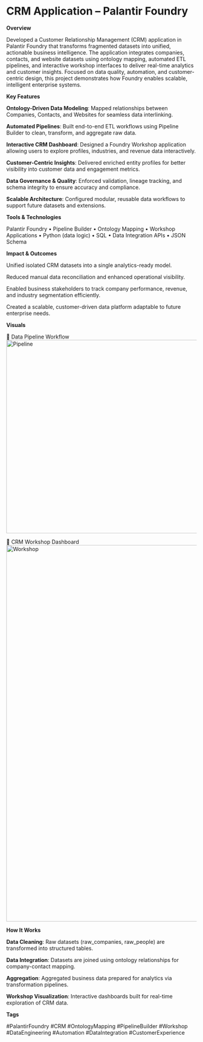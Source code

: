 # CRM Application – Palantir Foundry
**Overview**

Developed a Customer Relationship Management (CRM) application in Palantir Foundry that transforms fragmented datasets into unified, actionable business intelligence.
The application integrates companies, contacts, and website datasets using ontology mapping, automated ETL pipelines, and interactive workshop interfaces to deliver real-time analytics and customer insights.
Focused on data quality, automation, and customer-centric design, this project demonstrates how Foundry enables scalable, intelligent enterprise systems.

**Key Features**

**Ontology-Driven Data Modeling**: Mapped relationships between Companies, Contacts, and Websites for seamless data interlinking.

**Automated Pipelines**: Built end-to-end ETL workflows using Pipeline Builder to clean, transform, and aggregate raw data.

**Interactive CRM Dashboard**: Designed a Foundry Workshop application allowing users to explore profiles, industries, and revenue data interactively.

**Customer-Centric Insights**: Delivered enriched entity profiles for better visibility into customer data and engagement metrics.

**Data Governance & Quality**: Enforced validation, lineage tracking, and schema integrity to ensure accuracy and compliance.

**Scalable Architecture**: Configured modular, reusable data workflows to support future datasets and extensions.

**Tools & Technologies**

Palantir Foundry • Pipeline Builder • Ontology Mapping • Workshop Applications • Python (data logic) • SQL • Data Integration APIs • JSON Schema

**Impact & Outcomes**

Unified isolated CRM datasets into a single analytics-ready model.

Reduced manual data reconciliation and enhanced operational visibility.

Enabled business stakeholders to track company performance, revenue, and industry segmentation efficiently.

Created a scalable, customer-driven data platform adaptable to future enterprise needs.

**Visuals**

🔹 Data Pipeline Workflow
<img width="1219" height="511" alt="Pipeline" src="https://github.com/user-attachments/assets/8b83a2e1-13f5-430c-bf2a-930488a08dc6" />

🔹 CRM Workshop Dashboard
<img width="1654" height="995" alt="Workshop" src="https://github.com/user-attachments/assets/8e1cd344-ca56-4d2f-9921-ccfc8a9f83f4" />

**How It Works**

**Data Cleaning**: Raw datasets (raw_companies, raw_people) are transformed into structured tables.

**Data Integration**: Datasets are joined using ontology relationships for company-contact mapping.

**Aggregation**: Aggregated business data prepared for analytics via transformation pipelines.

**Workshop Visualization**: Interactive dashboards built for real-time exploration of CRM data.

**Tags**

#PalantirFoundry #CRM #OntologyMapping #PipelineBuilder #Workshop #DataEngineering #Automation #DataIntegration #CustomerExperience
